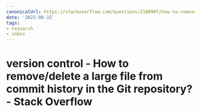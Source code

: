 ```yaml
---
canonicalUrl: https://stackoverflow.com/questions/2100907/how-to-remove-delete-a-large-file-from-commit-history-in-the-git-repository/61602985#61602985
date: '2023-08-15'
tags:
- research
- inbox
---
```


# version control - How to remove/delete a large file from commit history in the Git repository? - Stack Overflow